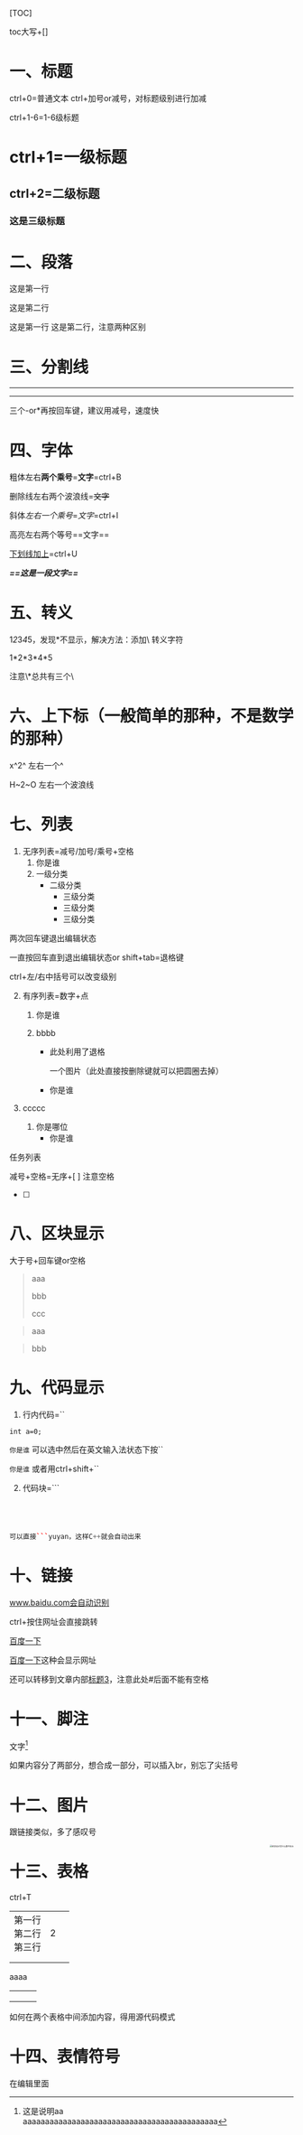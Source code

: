 [TOC]

toc大写+[]

# 一、标题

ctrl+0=普通文本 ctrl+加号or减号，对标题级别进行加减

ctrl+1-6=1-6级标题

# ctrl+1=一级标题
## ctrl+2=二级标题
### 这是三级标题

# 二、段落

这是第一行

这是第二行

这是第一行
这是第二行，注意两种区别

# 三、分割线

---

***

三个-or*再按回车键，建议用减号，速度快

# 四、字体

粗体左右**两个乘号**=**文字**=ctrl+B

删除线左右两个波浪线=~~文字~~

斜体*左右一个乘号*=*文字*=ctrl+I

高亮左右两个等号==文字== 

<u>下划线</u><u>加上</u>=ctrl+U

***==这是一段文字==***

# 五、转义

1*2*3*4*5，发现*不显示，解决方法：添加\ 转义字符

1\*2\*3\*4\*5   

注意\\\*总共有三个\

# 六、上下标（一般简单的那种，不是数学的那种）

x^2^  左右一个^

H~2~O  左右一个波浪线

# 七、列表

1. 无序列表=减号/加号/乘号+空格
	1. 你是谁
	2. 一级分类
		- 二级分类
			- 三级分类
			- 三级分类
			- 三级分类

两次回车键退出编辑状态

一直按回车直到退出编辑状态or shift+tab=退格键

ctrl+左/右中括号可以改变级别

2. 有序列表=数字+点

	1. 你是谁

	2. bbbb

		- 此处利用了退格

			一个图片（此处直接按删除键就可以把圆圈去掉）

		- 你是谁

3. ccccc
	1. 你是哪位
		- 你是谁

任务列表

减号+空格=无序+[ ] 注意空格

- [ ] 

# 八、区块显示

大于号+回车键or空格

> aaa
>
> bbb
>
> ccc

> aaa

> bbb

#  九、代码显示

1. 行内代码=``

`int a=0;`

`你是谁`  可以选中然后在英文输入法状态下按``

`你是谁`  或者用ctrl+shift+``

2. 代码块=```

```text




```

```C++
可以直接```yuyan，这样C++就会自动出来
```

# 十、链接

www.baidu.com会自动识别

ctrl+按住网址会直接跳转

[百度一下](http://www.baidu.com)

[百度一下](http://www.baidu.com "http://www.baidu.com")这种会显示网址

还可以转移到文章内部[标题3](###这是三级标题)，注意此处#后面不能有空格

# 十一、脚注

文字[^1]

[^1]:这是说明aa<br>aaaaaaaaaaaaaaaaaaaaaaaaaaaaaaaaaaaaaaaaaaaa

如果内容分了两部分，想合成一部分，可以插入br，别忘了尖括号

# 十二、图片

跟链接类似，多了感叹号

<img src="task/竞赛/成绩单.jpg" alt="这块无论写什么都不显示" title="漫步图" style="zoom: 25%;" align="right" />

# 十三、表格

ctrl+T

|                                |      |      |
| :----------------------------- | :--: | ---- |
| 第一行<br />第二行<br />第三行 |  2   |      |
|                                |      |      |
|                                |      |      |

aaaa

|      |      |      |
| ---- | ---- | ---- |
|      |      |      |
|      |      |      |
|      |      |      |

如何在两个表格中间添加内容，得用源代码模式

# 十四、表情符号

在编辑里面





